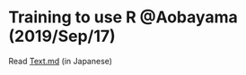 # Training to use R @Aobayama (2019/Sep/17)  

Read [Text.md](https://github.com/blukaniro/TrainingR190917/blob/master/Text.md) (in Japanese)  
